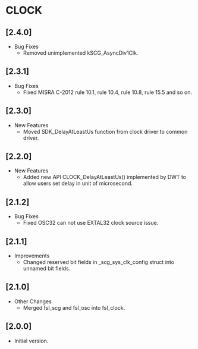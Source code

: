 # CLOCK

## [2.4.0]

- Bug Fixes
  - Removed unimplemented kSCG_AsyncDiv1Clk.

## [2.3.1]

- Bug Fixes
  - Fixed MISRA C-2012 rule 10.1, rule 10.4, rule 10.8, rule 15.5 and so on.

## [2.3.0]

- New Features
  - Moved SDK_DelayAtLeastUs function from clock driver to common driver.

## [2.2.0]

- New Features
  - Added new API CLOCK_DelayAtLeastUs() implemented by DWT to allow users set delay in unit of microsecond.

## [2.1.2]

- Bug Fixes
  - Fixed OSC32 can not use EXTAL32 clock source issue.

## [2.1.1]

- Improvements
  - Changed reserved bit fields in _scg_sys_clk_config struct into unnamed bit fields.

## [2.1.0]

- Other Changes
  - Merged fsl_scg and fsl_osc into fsl_clock.

## [2.0.0]

- Initial version.
